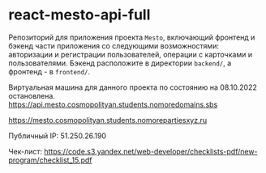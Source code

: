 # react-mesto-api-full

Репозиторий для приложения проекта `Mesto`, включающий фронтенд и бэкенд части приложения со следующими возможностями: авторизации и регистрации пользователей, операции с карточками и пользователями. Бэкенд расположите в директории `backend/`, а фронтенд - в `frontend/`. 

Виртуальная машина для данного проекта по состоянию на 08.10.2022 остановлена.
https://api.mesto.cosmopolityan.students.nomoredomains.sbs

https://mesto.cosmopolityan.students.nomorepartiesxyz.ru

Публичный IP: 51.250.26.190
<!--
Не забывать менять IP адрес на https://domain.nomoreparties.site/ , если стопал виртуальную машину
 был до 08.10.22: 51.250.103.77
-->


Чек-лист: https://code.s3.yandex.net/web-developer/checklists-pdf/new-program/checklist_15.pdf
